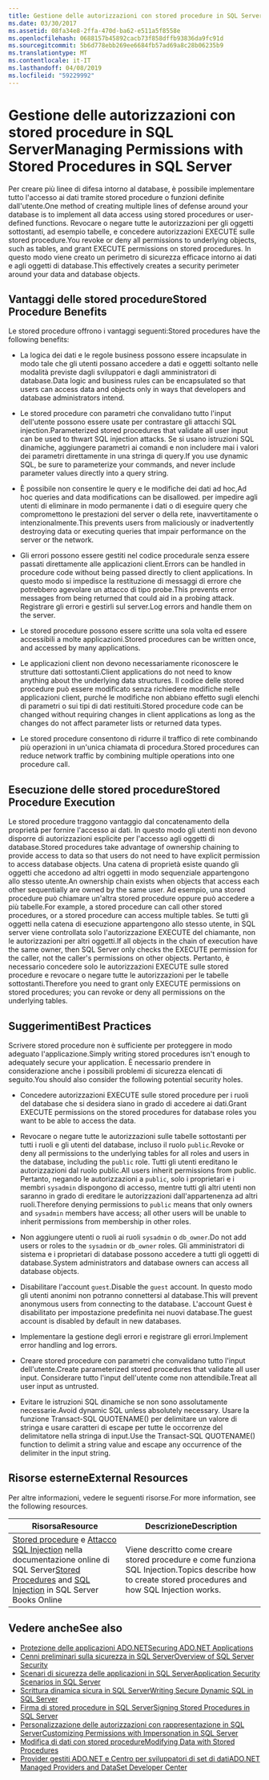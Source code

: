 ```yaml
---
title: Gestione delle autorizzazioni con stored procedure in SQL Server
ms.date: 03/30/2017
ms.assetid: 08fa34e8-2ffa-470d-ba62-e511a5f8558e
ms.openlocfilehash: 0688157b45892cacb73f858dffb93836da9fc91d
ms.sourcegitcommit: 5b6d778ebb269ee6684fb57ad69a8c28b06235b9
ms.translationtype: MT
ms.contentlocale: it-IT
ms.lasthandoff: 04/08/2019
ms.locfileid: "59229992"
---
```

# <a name="managing-permissions-with-stored-procedures-in-sql-server"></a><span data-ttu-id="117ff-102">Gestione delle autorizzazioni con stored procedure in SQL Server</span><span class="sxs-lookup"><span data-stu-id="117ff-102">Managing Permissions with Stored Procedures in SQL Server</span></span>
<span data-ttu-id="117ff-103">Per creare più linee di difesa intorno al database, è possibile implementare tutto l'accesso ai dati tramite stored procedure o funzioni definite dall'utente.</span><span class="sxs-lookup"><span data-stu-id="117ff-103">One method of creating multiple lines of defense around your database is to implement all data access using stored procedures or user-defined functions.</span></span> <span data-ttu-id="117ff-104">Revocare o negare tutte le autorizzazioni per gli oggetti sottostanti, ad esempio tabelle, e concedere autorizzazioni EXECUTE sulle stored procedure.</span><span class="sxs-lookup"><span data-stu-id="117ff-104">You revoke or deny all permissions to underlying objects, such as tables, and grant EXECUTE permissions on stored procedures.</span></span> <span data-ttu-id="117ff-105">In questo modo viene creato un perimetro di sicurezza efficace intorno ai dati e agli oggetti di database.</span><span class="sxs-lookup"><span data-stu-id="117ff-105">This effectively creates a security perimeter around your data and database objects.</span></span>  
  
## <a name="stored-procedure-benefits"></a><span data-ttu-id="117ff-106">Vantaggi delle stored procedure</span><span class="sxs-lookup"><span data-stu-id="117ff-106">Stored Procedure Benefits</span></span>  
 <span data-ttu-id="117ff-107">Le stored procedure offrono i vantaggi seguenti:</span><span class="sxs-lookup"><span data-stu-id="117ff-107">Stored procedures have the following benefits:</span></span>  
  
-   <span data-ttu-id="117ff-108">La logica dei dati e le regole business possono essere incapsulate in modo tale che gli utenti possano accedere a dati e oggetti soltanto nelle modalità previste dagli sviluppatori e dagli amministratori di database.</span><span class="sxs-lookup"><span data-stu-id="117ff-108">Data logic and business rules can be encapsulated so that users can access data and objects only in ways that developers and database administrators intend.</span></span>  
  
-   <span data-ttu-id="117ff-109">Le stored procedure con parametri che convalidano tutto l'input dell'utente possono essere usate per contrastare gli attacchi SQL injection.</span><span class="sxs-lookup"><span data-stu-id="117ff-109">Parameterized stored procedures that validate all user input can be used to thwart SQL injection attacks.</span></span> <span data-ttu-id="117ff-110">Se si usano istruzioni SQL dinamiche, aggiungere parametri ai comandi e non includere mai i valori dei parametri direttamente in una stringa di query.</span><span class="sxs-lookup"><span data-stu-id="117ff-110">If you use dynamic SQL, be sure to parameterize your commands, and never include parameter values directly into a query string.</span></span>  
  
-   <span data-ttu-id="117ff-111">È possibile non consentire le query e le modifiche dei dati ad hoc,</span><span class="sxs-lookup"><span data-stu-id="117ff-111">Ad hoc queries and data modifications can be disallowed.</span></span> <span data-ttu-id="117ff-112">per impedire agli utenti di eliminare in modo permanente i dati o di eseguire query che compromettono le prestazioni del server o della rete, inavvertitamente o intenzionalmente.</span><span class="sxs-lookup"><span data-stu-id="117ff-112">This prevents users from maliciously or inadvertently destroying data or executing queries that impair performance on the server or the network.</span></span>  
  
-   <span data-ttu-id="117ff-113">Gli errori possono essere gestiti nel codice procedurale senza essere passati direttamente alle applicazioni client.</span><span class="sxs-lookup"><span data-stu-id="117ff-113">Errors can be handled in procedure code without being passed directly to client applications.</span></span> <span data-ttu-id="117ff-114">In questo modo si impedisce la restituzione di messaggi di errore che potrebbero agevolare un attacco di tipo probe.</span><span class="sxs-lookup"><span data-stu-id="117ff-114">This prevents error messages from being returned that could aid in a probing attack.</span></span> <span data-ttu-id="117ff-115">Registrare gli errori e gestirli sul server.</span><span class="sxs-lookup"><span data-stu-id="117ff-115">Log errors and handle them on the server.</span></span>  
  
-   <span data-ttu-id="117ff-116">Le stored procedure possono essere scritte una sola volta ed essere accessibili a molte applicazioni.</span><span class="sxs-lookup"><span data-stu-id="117ff-116">Stored procedures can be written once, and accessed by many applications.</span></span>  
  
-   <span data-ttu-id="117ff-117">Le applicazioni client non devono necessariamente riconoscere le strutture dati sottostanti.</span><span class="sxs-lookup"><span data-stu-id="117ff-117">Client applications do not need to know anything about the underlying data structures.</span></span> <span data-ttu-id="117ff-118">Il codice delle stored procedure può essere modificato senza richiedere modifiche nelle applicazioni client, purché le modifiche non abbiano effetto sugli elenchi di parametri o sui tipi di dati restituiti.</span><span class="sxs-lookup"><span data-stu-id="117ff-118">Stored procedure code can be changed without requiring changes in client applications as long as the changes do not affect parameter lists or returned data types.</span></span>  
  
-   <span data-ttu-id="117ff-119">Le stored procedure consentono di ridurre il traffico di rete combinando più operazioni in un'unica chiamata di procedura.</span><span class="sxs-lookup"><span data-stu-id="117ff-119">Stored procedures can reduce network traffic by combining multiple operations into one procedure call.</span></span>  
  
## <a name="stored-procedure-execution"></a><span data-ttu-id="117ff-120">Esecuzione delle stored procedure</span><span class="sxs-lookup"><span data-stu-id="117ff-120">Stored Procedure Execution</span></span>  
 <span data-ttu-id="117ff-121">Le stored procedure traggono vantaggio dal concatenamento della proprietà per fornire l'accesso ai dati. In questo modo gli utenti non devono disporre di autorizzazioni esplicite per l'accesso agli oggetti di database.</span><span class="sxs-lookup"><span data-stu-id="117ff-121">Stored procedures take advantage of ownership chaining to provide access to data so that users do not need to have explicit permission to access database objects.</span></span> <span data-ttu-id="117ff-122">Una catena di proprietà esiste quando gli oggetti che accedono ad altri oggetti in modo sequenziale appartengono allo stesso utente.</span><span class="sxs-lookup"><span data-stu-id="117ff-122">An ownership chain exists when objects that access each other sequentially are owned by the same user.</span></span> <span data-ttu-id="117ff-123">Ad esempio, una stored procedure può chiamare un'altra stored procedure oppure può accedere a più tabelle.</span><span class="sxs-lookup"><span data-stu-id="117ff-123">For example, a stored procedure can call other stored procedures, or a stored procedure can access multiple tables.</span></span> <span data-ttu-id="117ff-124">Se tutti gli oggetti nella catena di esecuzione appartengono allo stesso utente, in SQL server viene controllata solo l'autorizzazione EXECUTE del chiamante, non le autorizzazioni per altri oggetti.</span><span class="sxs-lookup"><span data-stu-id="117ff-124">If all objects in the chain of execution have the same owner, then SQL Server only checks the EXECUTE permission for the caller, not the caller's permissions on other objects.</span></span> <span data-ttu-id="117ff-125">Pertanto, è necessario concedere solo le autorizzazioni EXECUTE sulle stored procedure e revocare o negare tutte le autorizzazioni per le tabelle sottostanti.</span><span class="sxs-lookup"><span data-stu-id="117ff-125">Therefore you need to grant only EXECUTE permissions on stored procedures; you can revoke or deny all permissions on the underlying tables.</span></span>  
  
## <a name="best-practices"></a><span data-ttu-id="117ff-126">Suggerimenti</span><span class="sxs-lookup"><span data-stu-id="117ff-126">Best Practices</span></span>  
 <span data-ttu-id="117ff-127">Scrivere stored procedure non è sufficiente per proteggere in modo adeguato l'applicazione.</span><span class="sxs-lookup"><span data-stu-id="117ff-127">Simply writing stored procedures isn't enough to adequately secure your application.</span></span> <span data-ttu-id="117ff-128">È necessario prendere in considerazione anche i possibili problemi di sicurezza elencati di seguito.</span><span class="sxs-lookup"><span data-stu-id="117ff-128">You should also consider the following potential security holes.</span></span>  
  
-   <span data-ttu-id="117ff-129">Concedere autorizzazioni EXECUTE sulle stored procedure per i ruoli del database che si desidera siano in grado di accedere ai dati.</span><span class="sxs-lookup"><span data-stu-id="117ff-129">Grant EXECUTE permissions on the stored procedures for database roles you want to be able to access the data.</span></span>  
  
-   <span data-ttu-id="117ff-130">Revocare o negare tutte le autorizzazioni sulle tabelle sottostanti per tutti i ruoli e gli utenti del database, incluso il ruolo `public`.</span><span class="sxs-lookup"><span data-stu-id="117ff-130">Revoke or deny all permissions to the underlying tables for all roles and users in the database, including the `public` role.</span></span> <span data-ttu-id="117ff-131">Tutti gli utenti ereditano le autorizzazioni dal ruolo public.</span><span class="sxs-lookup"><span data-stu-id="117ff-131">All users inherit permissions from public.</span></span> <span data-ttu-id="117ff-132">Pertanto, negando le autorizzazioni a `public`, solo i proprietari e i membri `sysadmin` dispongono di accesso, mentre tutti gli altri utenti non saranno in grado di ereditare le autorizzazioni dall'appartenenza ad altri ruoli.</span><span class="sxs-lookup"><span data-stu-id="117ff-132">Therefore denying permissions to `public` means that only owners and `sysadmin` members have access; all other users will be unable to inherit permissions from membership in other roles.</span></span>  
  
-   <span data-ttu-id="117ff-133">Non aggiungere utenti o ruoli ai ruoli `sysadmin` o `db_owner`.</span><span class="sxs-lookup"><span data-stu-id="117ff-133">Do not add users or roles to the `sysadmin` or `db_owner` roles.</span></span> <span data-ttu-id="117ff-134">Gli amministratori di sistema e i proprietari di database possono accedere a tutti gli oggetti di database.</span><span class="sxs-lookup"><span data-stu-id="117ff-134">System administrators and database owners can access all database objects.</span></span>  
  
-   <span data-ttu-id="117ff-135">Disabilitare l'account `guest`.</span><span class="sxs-lookup"><span data-stu-id="117ff-135">Disable the `guest` account.</span></span> <span data-ttu-id="117ff-136">In questo modo gli utenti anonimi non potranno connettersi al database.</span><span class="sxs-lookup"><span data-stu-id="117ff-136">This will prevent anonymous users from connecting to the database.</span></span> <span data-ttu-id="117ff-137">L'account Guest è disabilitato per impostazione predefinita nei nuovi database.</span><span class="sxs-lookup"><span data-stu-id="117ff-137">The guest account is disabled by default in new databases.</span></span>  
  
-   <span data-ttu-id="117ff-138">Implementare la gestione degli errori e registrare gli errori.</span><span class="sxs-lookup"><span data-stu-id="117ff-138">Implement error handling and log errors.</span></span>  
  
-   <span data-ttu-id="117ff-139">Creare stored procedure con parametri che convalidano tutto l'input dell'utente.</span><span class="sxs-lookup"><span data-stu-id="117ff-139">Create parameterized stored procedures that validate all user input.</span></span> <span data-ttu-id="117ff-140">Considerare tutto l'input dell'utente come non attendibile.</span><span class="sxs-lookup"><span data-stu-id="117ff-140">Treat all user input as untrusted.</span></span>  
  
-   <span data-ttu-id="117ff-141">Evitare le istruzioni SQL dinamiche se non sono assolutamente necessarie.</span><span class="sxs-lookup"><span data-stu-id="117ff-141">Avoid dynamic SQL unless absolutely necessary.</span></span> <span data-ttu-id="117ff-142">Usare la funzione Transact-SQL QUOTENAME() per delimitare un valore di stringa e usare caratteri di escape per tutte le occorrenze del delimitatore nella stringa di input.</span><span class="sxs-lookup"><span data-stu-id="117ff-142">Use the Transact-SQL QUOTENAME() function to delimit a string value and escape any occurrence of the delimiter in the input string.</span></span>  
  
## <a name="external-resources"></a><span data-ttu-id="117ff-143">Risorse esterne</span><span class="sxs-lookup"><span data-stu-id="117ff-143">External Resources</span></span>  
 <span data-ttu-id="117ff-144">Per altre informazioni, vedere le seguenti risorse.</span><span class="sxs-lookup"><span data-stu-id="117ff-144">For more information, see the following resources.</span></span>  
  
|<span data-ttu-id="117ff-145">Risorsa</span><span class="sxs-lookup"><span data-stu-id="117ff-145">Resource</span></span>|<span data-ttu-id="117ff-146">Descrizione</span><span class="sxs-lookup"><span data-stu-id="117ff-146">Description</span></span>|  
|--------------|-----------------|  
|<span data-ttu-id="117ff-147">[Stored procedure](/sql/relational-databases/stored-procedures/stored-procedures-database-engine) e [Attacco SQL Injection](https://go.microsoft.com/fwlink/?LinkId=98234) nella documentazione online di SQL Server</span><span class="sxs-lookup"><span data-stu-id="117ff-147">[Stored Procedures](/sql/relational-databases/stored-procedures/stored-procedures-database-engine) and [SQL Injection](https://go.microsoft.com/fwlink/?LinkId=98234) in SQL Server Books Online</span></span>|<span data-ttu-id="117ff-148">Viene descritto come creare stored procedure e come funziona SQL Injection.</span><span class="sxs-lookup"><span data-stu-id="117ff-148">Topics describe how to create stored procedures and how SQL Injection works.</span></span>|  
  
## <a name="see-also"></a><span data-ttu-id="117ff-149">Vedere anche</span><span class="sxs-lookup"><span data-stu-id="117ff-149">See also</span></span>

- [<span data-ttu-id="117ff-150">Protezione delle applicazioni ADO.NET</span><span class="sxs-lookup"><span data-stu-id="117ff-150">Securing ADO.NET Applications</span></span>](../../../../../docs/framework/data/adonet/securing-ado-net-applications.md)
- [<span data-ttu-id="117ff-151">Cenni preliminari sulla sicurezza in SQL Server</span><span class="sxs-lookup"><span data-stu-id="117ff-151">Overview of SQL Server Security</span></span>](../../../../../docs/framework/data/adonet/sql/overview-of-sql-server-security.md)
- [<span data-ttu-id="117ff-152">Scenari di sicurezza delle applicazioni in SQL Server</span><span class="sxs-lookup"><span data-stu-id="117ff-152">Application Security Scenarios in SQL Server</span></span>](../../../../../docs/framework/data/adonet/sql/application-security-scenarios-in-sql-server.md)
- [<span data-ttu-id="117ff-153">Scrittura dinamica sicura in SQL Server</span><span class="sxs-lookup"><span data-stu-id="117ff-153">Writing Secure Dynamic SQL in SQL Server</span></span>](../../../../../docs/framework/data/adonet/sql/writing-secure-dynamic-sql-in-sql-server.md)
- [<span data-ttu-id="117ff-154">Firma di stored procedure in SQL Server</span><span class="sxs-lookup"><span data-stu-id="117ff-154">Signing Stored Procedures in SQL Server</span></span>](../../../../../docs/framework/data/adonet/sql/signing-stored-procedures-in-sql-server.md)
- [<span data-ttu-id="117ff-155">Personalizzazione delle autorizzazioni con rappresentazione in SQL Server</span><span class="sxs-lookup"><span data-stu-id="117ff-155">Customizing Permissions with Impersonation in SQL Server</span></span>](../../../../../docs/framework/data/adonet/sql/customizing-permissions-with-impersonation-in-sql-server.md)
- [<span data-ttu-id="117ff-156">Modifica di dati con stored procedure</span><span class="sxs-lookup"><span data-stu-id="117ff-156">Modifying Data with Stored Procedures</span></span>](../../../../../docs/framework/data/adonet/modifying-data-with-stored-procedures.md)
- [<span data-ttu-id="117ff-157">Provider gestiti ADO.NET e Centro per sviluppatori di set di dati</span><span class="sxs-lookup"><span data-stu-id="117ff-157">ADO.NET Managed Providers and DataSet Developer Center</span></span>](https://go.microsoft.com/fwlink/?LinkId=217917)
